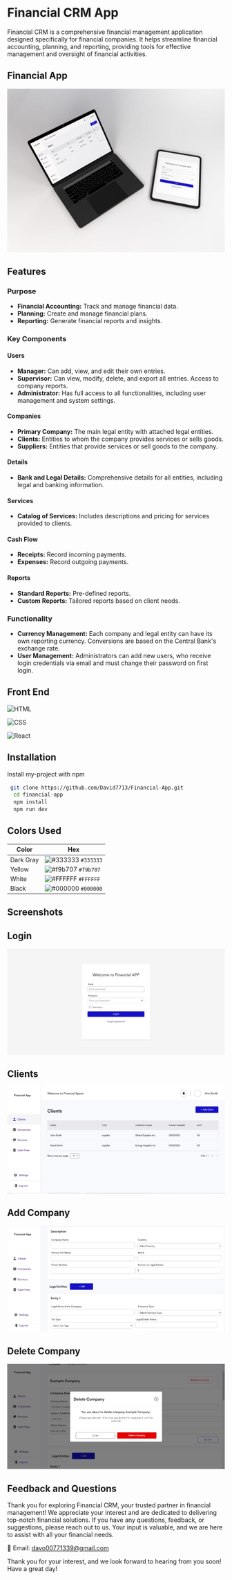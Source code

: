 
# Financial CRM App
Financial CRM is a comprehensive financial management application designed specifically for financial companies. It helps streamline financial accounting, planning, and reporting, providing tools for effective management and oversight of financial activities.

  ##  Financial App
![App Screenshot](https://github.com/David7713/Financial-App/blob/master/src/assets/Screenshots/MainScreenshot.jpg?raw=true)

## Features

### Purpose
- **Financial Accounting:** Track and manage financial data.
- **Planning:** Create and manage financial plans.
- **Reporting:** Generate financial reports and insights.

### Key Components

#### Users
- **Manager:** Can add, view, and edit their own entries.
- **Supervisor:** Can view, modify, delete, and export all entries. Access to company reports.
- **Administrator:** Has full access to all functionalities, including user management and system settings.

#### Companies
- **Primary Company:** The main legal entity with attached legal entities.
- **Clients:** Entities to whom the company provides services or sells goods.
- **Suppliers:** Entities that provide services or sell goods to the company.

#### Details
- **Bank and Legal Details:** Comprehensive details for all entities, including legal and banking information.

#### Services
- **Catalog of Services:** Includes descriptions and pricing for services provided to clients.

#### Cash Flow
- **Receipts:** Record incoming payments.
- **Expenses:** Record outgoing payments.

#### Reports
- **Standard Reports:** Pre-defined reports.
- **Custom Reports:** Tailored reports based on client needs.

### Functionality
- **Currency Management:** Each company and legal entity can have its own reporting currency. Conversions are based on the Central Bank's exchange rate.
- **User Management:** Administrators can add new users, who receive login credentials via email and must change their password on first login.


## Front End



![HTML](https://img.shields.io/badge/-HTML-orange?logo=html5&logoColor=white)

![CSS](https://img.shields.io/badge/-CSS-blue?logo=css3&logoColor=white)

![React](https://img.shields.io/badge/-React-blue?logo=react&logoColor=white)


## Installation

Install my-project with npm

```bash
 git clone https://github.com/David7713/Financial-App.git
  cd financial-app
  npm install
  npm run dev

```
    
## Colors Used

| Color          | Hex                                                                |
| -------------- | ------------------------------------------------------------------ |
| Dark Gray      | ![#333333](https://via.placeholder.com/10/333333?text=+) `#333333` |
| Yellow         | ![#f9b707](https://via.placeholder.com/10/f9b707?text=+) `#f9b707` |
| White          | ![#FFFFFF](https://via.placeholder.com/10/FFFFFF?text=+) `#FFFFFF` |
| Black          | ![#000000](https://via.placeholder.com/10/000000?text=+) `#000000` |



## Screenshots
  ## Login
![App Screenshot](https://github.com/David7713/Financial-App/blob/master/src/assets/Screenshots/Screenshot_1.png?raw=true)

   ## Clients
![App Screenshot](https://github.com/David7713/Financial-App/blob/master/src/assets/Screenshots/Screenshot_2.png?raw=true)

   ## Add Company
![App Screenshot](https://github.com/David7713/Financial-App/blob/master/src/assets/Screenshots/Screenshot_3.png?raw=true)

   ## Delete Company
  
![App Screenshot](https://github.com/David7713/Financial-App/blob/master/src/assets/Screenshots/Screenshot_4.png?raw=true)



## Feedback and Questions
Thank you for exploring Financial CRM, your trusted partner in financial management! We appreciate your interest and are dedicated to delivering top-notch financial solutions. If you have any questions, feedback, or suggestions, please reach out to us. Your input is valuable, and we are here to assist with all your financial needs.

📧 Email: davo00771339@gmail.com

Thank you for your interest, and we look forward to hearing from you soon! Have a great day!


